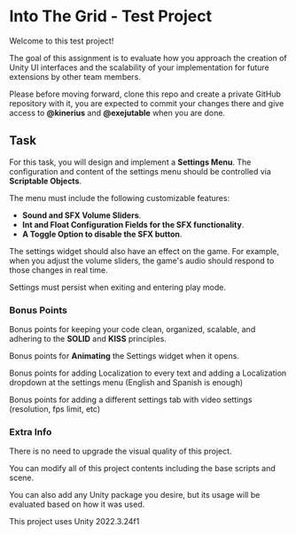 # Into The Grid - Test Project

Welcome to this test project! 

The goal of this assignment is to evaluate how you approach the creation of Unity UI interfaces and the scalability of your implementation for future extensions by other team members.

Please before moving forward, clone this repo and create a private GitHub repository with it, you are expected to commit your changes there and give access to **@kinerius** and **@exejutable** when you are done.

## Task

For this task, you will design and implement a **Settings Menu**. The configuration and content of the settings menu should be controlled via **Scriptable Objects**.

The menu must include the following customizable features:

- **Sound and SFX Volume Sliders**.
- **Int and Float Configuration Fields for the SFX functionality**.
- **A Toggle Option to disable the SFX button**.

The settings widget should also have an effect on the game. For example, when you adjust the volume sliders, the game's audio should respond to those changes in real time. 

Settings must persist when exiting and entering play mode. 

### Bonus Points

Bonus points for keeping your code clean, organized, scalable, and adhering to the **SOLID** and **KISS** principles.

Bonus points for **Animating** the Settings widget when it opens.

Bonus points for adding Localization to every text and adding a Localization dropdown at the settings menu (English and Spanish is enough)

Bonus points for adding a different settings tab with video settings (resolution, fps limit, etc)

### Extra Info

There is no need to upgrade the visual quality of this project.

You can modify all of this project contents including the base scripts and scene.

You can also add any Unity package you desire, but its usage will be evaluated based on how it was used. 

This project uses Unity 2022.3.24f1
